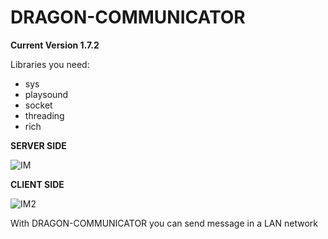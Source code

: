 # DRAGON-COMMUNICATOR

**Current Version 1.7.2**
<p>Libraries you need:</p>
<ul>
  <li>sys</li>
  <li>playsound</li>
  <li>socket</li>
  <li>threading</li>
  <li>rich</li>
</ul>

**<p>SERVER SIDE</p>**

![IM](https://user-images.githubusercontent.com/67701333/118681509-ee732880-b7ff-11eb-8432-76dc9f20cabe.png)


**<p>CLIENT SIDE</p>**

![IM2](https://user-images.githubusercontent.com/67701333/118681549-f59a3680-b7ff-11eb-9366-07e42f0d53b6.png)


With DRAGON-COMMUNICATOR you can send message in a LAN network
